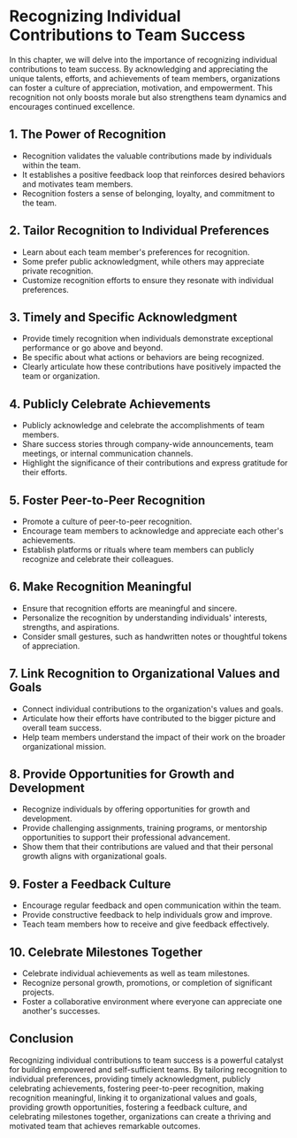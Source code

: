 Recognizing Individual Contributions to Team Success
===============================================================

In this chapter, we will delve into the importance of recognizing individual contributions to team success. By acknowledging and appreciating the unique talents, efforts, and achievements of team members, organizations can foster a culture of appreciation, motivation, and empowerment. This recognition not only boosts morale but also strengthens team dynamics and encourages continued excellence.

**1. The Power of Recognition**
-------------------------------

* Recognition validates the valuable contributions made by individuals within the team.
* It establishes a positive feedback loop that reinforces desired behaviors and motivates team members.
* Recognition fosters a sense of belonging, loyalty, and commitment to the team.

**2. Tailor Recognition to Individual Preferences**
---------------------------------------------------

* Learn about each team member's preferences for recognition.
* Some prefer public acknowledgment, while others may appreciate private recognition.
* Customize recognition efforts to ensure they resonate with individual preferences.

**3. Timely and Specific Acknowledgment**
-----------------------------------------

* Provide timely recognition when individuals demonstrate exceptional performance or go above and beyond.
* Be specific about what actions or behaviors are being recognized.
* Clearly articulate how these contributions have positively impacted the team or organization.

**4. Publicly Celebrate Achievements**
--------------------------------------

* Publicly acknowledge and celebrate the accomplishments of team members.
* Share success stories through company-wide announcements, team meetings, or internal communication channels.
* Highlight the significance of their contributions and express gratitude for their efforts.

**5. Foster Peer-to-Peer Recognition**
--------------------------------------

* Promote a culture of peer-to-peer recognition.
* Encourage team members to acknowledge and appreciate each other's achievements.
* Establish platforms or rituals where team members can publicly recognize and celebrate their colleagues.

**6. Make Recognition Meaningful**
----------------------------------

* Ensure that recognition efforts are meaningful and sincere.
* Personalize the recognition by understanding individuals' interests, strengths, and aspirations.
* Consider small gestures, such as handwritten notes or thoughtful tokens of appreciation.

**7. Link Recognition to Organizational Values and Goals**
----------------------------------------------------------

* Connect individual contributions to the organization's values and goals.
* Articulate how their efforts have contributed to the bigger picture and overall team success.
* Help team members understand the impact of their work on the broader organizational mission.

**8. Provide Opportunities for Growth and Development**
-------------------------------------------------------

* Recognize individuals by offering opportunities for growth and development.
* Provide challenging assignments, training programs, or mentorship opportunities to support their professional advancement.
* Show them that their contributions are valued and that their personal growth aligns with organizational goals.

**9. Foster a Feedback Culture**
--------------------------------

* Encourage regular feedback and open communication within the team.
* Provide constructive feedback to help individuals grow and improve.
* Teach team members how to receive and give feedback effectively.

**10. Celebrate Milestones Together**
-------------------------------------

* Celebrate individual achievements as well as team milestones.
* Recognize personal growth, promotions, or completion of significant projects.
* Foster a collaborative environment where everyone can appreciate one another's successes.

Conclusion
----------

Recognizing individual contributions to team success is a powerful catalyst for building empowered and self-sufficient teams. By tailoring recognition to individual preferences, providing timely acknowledgment, publicly celebrating achievements, fostering peer-to-peer recognition, making recognition meaningful, linking it to organizational values and goals, providing growth opportunities, fostering a feedback culture, and celebrating milestones together, organizations can create a thriving and motivated team that achieves remarkable outcomes.
